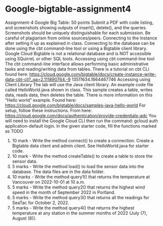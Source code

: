 # Google-bigtable-assignment4

Assignment-4
Google Big Table: 50 points
Submit a PDF with code listing, and screenshots showing outputs of insert(), delete(), and the
queries. Screenshots should be uniquely distinguishable for each submission. Be careful of
plagiarism from online sources/peers.
Connecting to the Instance after setting it up as explained in class.
Connecting to the database can be done using the cbt command-line tool or using a Bigtable
client library. Google Cloud Bigtable is not a relational database and is NOT accessible using
SQuirreL or other SQL tools.
Accessing using cbt command-line tool
The cbt command-line interface allows performing basic administrative tasks and
reading/writing data from tables. There is a tutorial on cbt CLI found here:
https://cloud.google.com/bigtable/docs/create-instance-write-data-cbt-cli?_ga=2.111890764.-9
13511634.1664467746
Accessing using Client Library
The lab will use the Java client library. An example code file called HelloWorld.java shown in
class. This sample creates a table, writes data, reads data, then deletes the table. There is more
information on this "Hello world" example. Found here:
https://cloud.google.com/bigtable/docs/samples-java-hello-world
For setup, follow these instructions. From here:
https://cloud.google.com/docs/authentication/provide-credentials-adc
You will need to install the Google Cloud CLI then run the command:
gcloud auth application-default login.
In the given starter code, fill the functions marked as TODO
1. 10 mark - Write the method connect() to create a connection. Create a Bigtable data
client and admin client. See HelloWorld.java for starter code.
2. 10 mark - Write the method createTable() to create a table to store the sensor data.
3. 5 marks - Write the method load() to load the sensor data into the database. The data
files are in the data folder.
4. 10 marks - Write the method query1() that returns the temperature at Vancouver on
2022-10-01 at 10 a.m.
5. 5 marks - Write the method query2() that returns the highest wind speed in the month
of September 2022 in Portland.
6. 5 marks - Write the method query3() that returns all the readings for SeaTac for October
2, 2022.
7. 5 marks - Write the method query4() that returns the highest temperature at any station
in the summer months of 2022 (July (7), August (8)).
